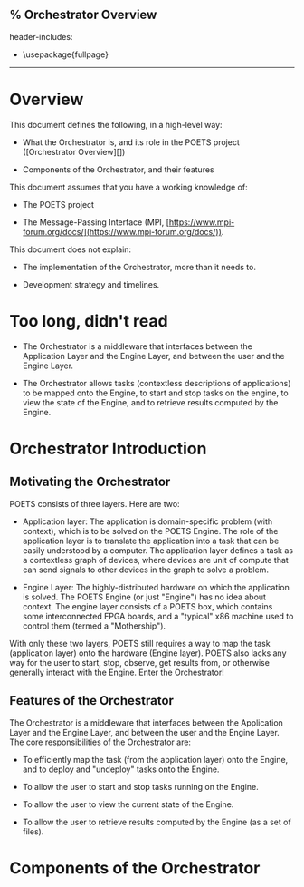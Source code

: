 % Orchestrator Overview
---
header-includes:
  - \usepackage{fullpage}
---

# Overview

This document defines the following, in a high-level way:

 - What the Orchestrator is, and its role in the POETS project ([Orchestrator
   Overview][])

 - Components of the Orchestrator, and their features

This document assumes that you have a working knowledge of:

 - The POETS project

 - The Message-Passing Interface (MPI,
   [https://www.mpi-forum.org/docs/](https://www.mpi-forum.org/docs/)).

This document does not explain:

 - The implementation of the Orchestrator, more than it needs to.

 - Development strategy and timelines.

# Too long, didn't read

- The Orchestrator is a middleware that interfaces between the Application
  Layer and the Engine Layer, and between the user and the Engine Layer.

- The Orchestrator allows tasks (contextless descriptions of applications) to
  be mapped onto the Engine, to start and stop tasks on the engine, to view the
  state of the Engine, and to retrieve results computed by the Engine.

# Orchestrator Introduction

## Motivating the Orchestrator

POETS consists of three layers. Here are two:

 - Application layer: The application is domain-specific problem (with
   context), which is to be solved on the POETS Engine. The role of the
   application layer is to translate the application into a task that can be
   easily understood by a computer. The application layer defines a task as a
   contextless graph of devices, where devices are unit of compute that can
   send signals to other devices in the graph to solve a problem.

 - Engine Layer: The highly-distributed hardware on which the application is
   solved. The POETS Engine (or just "Engine") has no idea about context. The
   engine layer consists of a POETS box, which contains some interconnected
   FPGA boards, and a "typical" x86 machine used to control them (termed a
   "Mothership").

With only these two layers, POETS still requires a way to map the task
(application layer) onto the hardware (Engine layer). POETS also lacks any way
for the user to start, stop, observe, get results from, or otherwise generally
interact with the Engine. Enter the Orchestrator!

## Features of the Orchestrator

The Orchestrator is a middleware that interfaces between the Application Layer
and the Engine Layer, and between the user and the Engine Layer. The core
responsibilities of the Orchestrator are:

 - To efficiently map the task (from the application layer) onto the Engine,
   and to deploy and "undeploy" tasks onto the Engine.

 - To allow the user to start and stop tasks running on the Engine.

 - To allow the user to view the current state of the Engine.

 - To allow the user to retrieve results computed by the Engine (as a set of
   files).

# Components of the Orchestrator
